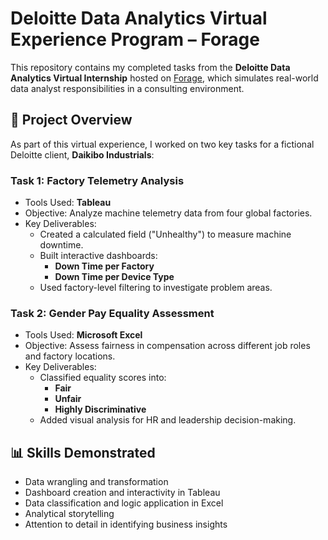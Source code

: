 # Deloitte Data Analytics Virtual Experience Program – Forage

This repository contains my completed tasks from the **Deloitte Data Analytics Virtual Internship** hosted on [Forage](https://www.theforage.com/), which simulates real-world data analyst responsibilities in a consulting environment.

## 📁 Project Overview

As part of this virtual experience, I worked on two key tasks for a fictional Deloitte client, **Daikibo Industrials**:

### Task 1: Factory Telemetry Analysis
- Tools Used: **Tableau**
- Objective: Analyze machine telemetry data from four global factories.
- Key Deliverables:
  - Created a calculated field ("Unhealthy") to measure machine downtime.
  - Built interactive dashboards:
    - **Down Time per Factory**
    - **Down Time per Device Type**
  - Used factory-level filtering to investigate problem areas.

### Task 2: Gender Pay Equality Assessment
- Tools Used: **Microsoft Excel**
- Objective: Assess fairness in compensation across different job roles and factory locations.
- Key Deliverables:
  - Classified equality scores into:
    - **Fair**
    - **Unfair**
    - **Highly Discriminative**
  - Added visual analysis for HR and leadership decision-making.

## 📊 Skills Demonstrated
- Data wrangling and transformation
- Dashboard creation and interactivity in Tableau
- Data classification and logic application in Excel
- Analytical storytelling
- Attention to detail in identifying business insights

